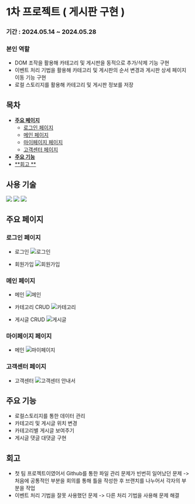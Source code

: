 # 1차 프로젝트 ( 게시판 구현 )

### 기간 : 2024.05.14 ~ 2024.05.28

### 본인 역할

- DOM 조작을 활용해 카테고리 및 게시판을 동적으로 추가/삭제 기능 구현
- 이벤트 처리 기법을 활용해 카테고리 및 게시판의 순서 변경과 게시판 상세 페이지 이동 기능 구현
- 로컬 스토리지를 활용해 카테고리 및 게시판 정보를 저장

## 목차

- [**주요 페이지**](#주요-페이지)
  - [로그인 페이지](#로그인-페이지)
  - [메인 페이지](#메인-페이지)
  - [마이페이지 페이지](#마이페이지-페이지)
  - [고객센터 페이지](#고객센터-페이지)
- [**주요 기능**](#주요-기능)
- [**회고 **](#회고)

## 사용 기술 
<img src="https://img.shields.io/badge/html5-E34F26?style=for-the-badge&logo=html5&logoColor=white"> <img src="https://img.shields.io/badge/css-1572B6?style=for-the-badge&logo=css3&logoColor=white"> <img src="https://img.shields.io/badge/javascript-F7DF1E?style=for-the-badge&logo=javascript&logoColor=black">

## 주요 페이지

### 로그인 페이지
- 로그인
![로그인](https://github.com/user-attachments/assets/9f6658b9-02f5-4603-8ce9-82f186ec1740)

- 회원가입
![회원가입](https://github.com/user-attachments/assets/af262369-9785-4381-b91d-d69fac8150d8)

### 메인 페이지
- 메인
![메인](https://github.com/user-attachments/assets/cdf4e7c9-6856-4019-8a37-7ad6b1559585)

- 카테고리 CRUD
![카테고리](https://github.com/user-attachments/assets/77ab1566-1bf6-4edc-9fdd-5ccb9d871727)

- 게시글 CRUD
![게시글](https://github.com/user-attachments/assets/47ae49a0-23fb-45df-977a-a53b206af4c7)


### 마이페이지 페이지
- 메인
![마이페이지](https://github.com/user-attachments/assets/e37d4f95-42cc-4a4e-8787-3424e4fa6368)


### 고객센터 페이지
- 고객센터
![고객센터 안내서](https://github.com/user-attachments/assets/e90061b0-b424-456c-901c-0df36289b5a5)


## 주요 기능

- 로컬스토리지를 통한 데이터 관리
- 카테고리 및 게시글 위치 변경
- 카테고리별 게시글 보여주기
- 게시글 댓글 대댓글 구현

## 회고

- 첫 팀 프로젝트이였어서 Github를 통한 파일 관리 문제가 빈번히 일어났던 문제 -> 처음에 공통적인 부분을 회의를 통해 틀을 작성한 후 브랜치를 나누어서 각자의 부분을 작업
- 이벤트 처리 기법을 잘못 사용했던 문제 -> 다른 처리 기법을 사용해 문제 해결
